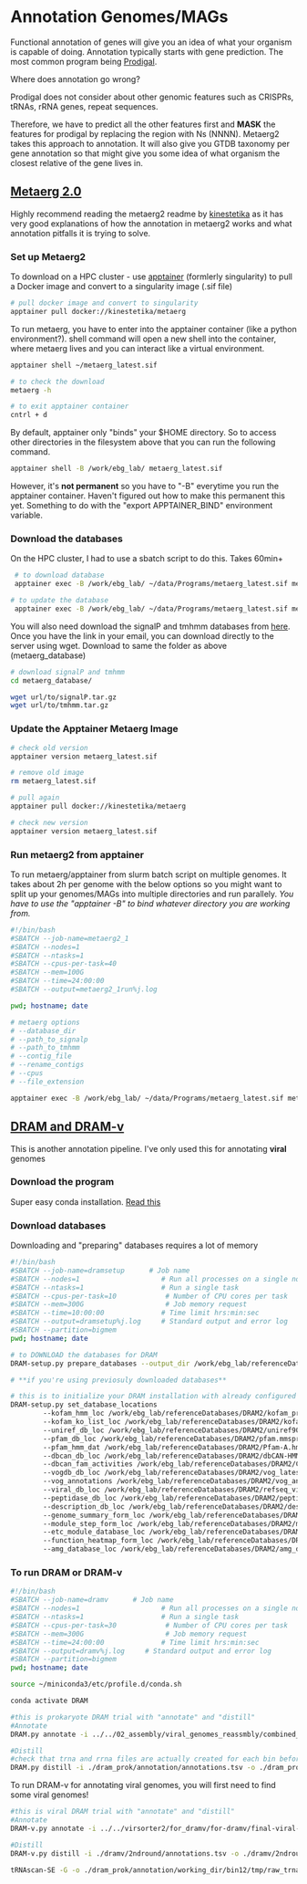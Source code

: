 # Annotation Genomes/MAGs

Functional annotation of genes will give you an idea of what your organism is capable of doing. Annotation typically starts with gene prediction. The most common program being [Prodigal](https://github.com/hyattpd/Prodigal).

Where does annotation go wrong?

Prodigal does not consider about other genomic features such as CRISPRs, tRNAs, rRNA genes, repeat sequences.

Therefore, we have to predict all the other features first and **MASK** the features for prodigal by replacing the region with Ns (NNNN). Metaerg2 takes this approach to annotation. It will also give you GTDB taxonomy per gene annotation so that might give you some idea of what organism the closest relative of the gene lives in.

## [Metaerg 2.0](https://github.com/kinestetika/MetaErg)

Highly recommend reading the metaerg2 readme by [kinestetika](https://github.com/kinestetika) as it has very good explanations of how the annotation in metaerg2 works and what annotation pitfalls it is trying to solve.

### Set up Metaerg2

To download on a HPC cluster - use [apptainer](https://apptainer.org/docs/admin/main/installation.html) (formlerly singularity) to pull a Docker image and convert to a singularity image (.sif file)

```bash
# pull docker image and convert to singularity
apptainer pull docker://kinestetika/metaerg
```

To run metaerg, you have to enter into the apptainer container (like a python environment?). shell command will open a new shell into the container, where metaerg lives and you can interact like a virtual environment.

```bash
apptainer shell ~/metaerg_latest.sif

# to check the download
metaerg -h

# to exit apptainer container 
cntrl + d
```

By default, apptainer only "binds" your $HOME directory. So to access other directories in the filesystem above that you can run the following command.

```bash
apptainer shell -B /work/ebg_lab/ metaerg_latest.sif
```

However, it's **not permanent** so you have to "-B" everytime you run the apptainer container. Haven't figured out how to make this permanent this yet. Something to do with the "export APPTAINER_BIND" environment variable.

### Download the databases

On the HPC cluster, I had to use a sbatch script to do this. Takes 60min+

```bash
 # to download database
 apptainer exec -B /work/ebg_lab/ ~/data/Programs/metaerg_latest.sif metaerg --download_database --database_dir /work/ebg_lab/referenceDatabases metaerg_database/

# to update the database
 apptainer exec -B /work/ebg_lab/ ~/data/Programs/metaerg_latest.sif metaerg --create_database S --database_dir /work/ebg_lab/referenceDatabases metaerg_database/
```

You will also need download the signalP and tmhmm databases from [here](https://services.healthtech.dtu.dk/software.php). Once you have the link in your email, you can download directly to the server using wget. Download to same the folder as above (metaerg_database)

```bash
# download signalP and tmhmm
cd metaerg_database/

wget url/to/signalP.tar.gz
wget url/to/tmhmm.tar.gz
```

### Update the Apptainer Metaerg Image

```bash
# check old version
apptainer version metaerg_latest.sif

# remove old image
rm metaerg_latest.sif

# pull again
apptainer pull docker://kinestetika/metaerg

# check new version
apptainer version metaerg_latest.sif
```

### Run metaerg2 from apptainer

To run metaerg/apptainer from slurm batch script on multiple genomes. It takes about 2h per genome with the below options so you might want to split up your genomes/MAGs into multiple directories and run parallely. *You have to use the "apptainer -B" to bind whatever directory you are working from.*

```bash
#!/bin/bash
#SBATCH --job-name=metaerg2_1      
#SBATCH --nodes=1                    
#SBATCH --ntasks=1                   
#SBATCH --cpus-per-task=40           
#SBATCH --mem=100G                    
#SBATCH --time=24:00:00              
#SBATCH --output=metaerg2_1run%j.log    

pwd; hostname; date

# metaerg options
# --database_dir
# --path_to_signalp
# --path_to_tmhmm
# --contig_file
# --rename_contigs
# --cpus
# --file_extension

apptainer exec -B /work/ebg_lab/ ~/data/Programs/metaerg_latest.sif metaerg --database_dir /work/ebg_lab/referenceDatabases/metaerg_database/ --path_to_signalp /work/ebg_lab/referenceDatabases/metaerg_database/ --path_to_tmhmm /work/ebg_lab/referenceDatabases/metaerg_database/ --contig_file ../genomes2run/genomes_1 --rename_contigs --cpus 40 --file_extension .fna
```

## [DRAM and DRAM-v](https://github.com/WrightonLabCSU/DRAM/wiki)
This is another annotation pipeline. I've only used this for annotating **viral** genomes

### Download the program
Super easy conda installation.
[Read this](https://github.com/WrightonLabCSU/DRAM/wiki#dram-installation)


### Download databases
Downloading and "preparing" databases requires a lot of memory

```bash
#!/bin/bash
#SBATCH --job-name=dramsetup      # Job name
#SBATCH --nodes=1                    # Run all processes on a single node
#SBATCH --ntasks=1                   # Run a single task
#SBATCH --cpus-per-task=10            # Number of CPU cores per task
#SBATCH --mem=300G                    # Job memory request
#SBATCH --time=10:00:00              # Time limit hrs:min:sec
#SBATCH --output=dramsetup%j.log     # Standard output and error log
#SBATCH --partition=bigmem
pwd; hostname; date

# to DOWNLOAD the databases for DRAM
DRAM-setup.py prepare_databases --output_dir /work/ebg_lab/referenceDatabases/DRAM  --threads 50

# **if you're using previosuly downloaded databases**

# this is to initialize your DRAM installation with already configured databases
DRAM-setup.py set_database_locations 
        --kofam_hmm_loc /work/ebg_lab/referenceDatabases/DRAM2/kofam_profiles.hmm 
        --kofam_ko_list_loc /work/ebg_lab/referenceDatabases/DRAM2/kofam_ko_list.tsv 
        --uniref_db_loc /work/ebg_lab/referenceDatabases/DRAM2/uniref90.20220122.mmsdb 
        --pfam_db_loc /work/ebg_lab/referenceDatabases/DRAM2/pfam.mmspro 
        --pfam_hmm_dat /work/ebg_lab/referenceDatabases/DRAM2/Pfam-A.hmm.dat.gz 
        --dbcan_db_loc /work/ebg_lab/referenceDatabases/DRAM2/dbCAN-HMMdb-V9.txt 
        --dbcan_fam_activities /work/ebg_lab/referenceDatabases/DRAM2/CAZyDB.07302020.fam-activities.txt
        --vogdb_db_loc /work/ebg_lab/referenceDatabases/DRAM2/vog_latest_hmms.txt 
        --vog_annotations /work/ebg_lab/referenceDatabases/DRAM2/vog_annotations_latest.tsv.gz
        --viral_db_loc /work/ebg_lab/referenceDatabases/DRAM2/refseq_viral.20220122.mmsdb 
        --peptidase_db_loc /work/ebg_lab/referenceDatabases/DRAM2/peptidases.20220122.mmsdb
        --description_db_loc /work/ebg_lab/referenceDatabases/DRAM2/description_db.sqlite 
        --genome_summary_form_loc /work/ebg_lab/referenceDatabases/DRAM2/genome_summary_form.20220122.tsv 
        --module_step_form_loc /work/ebg_lab/referenceDatabases/DRAM2/module_step_form.20220122.tsv 
        --etc_module_database_loc /work/ebg_lab/referenceDatabases/DRAM2/etc_mdoule_database.20220122.tsv 
        --function_heatmap_form_loc /work/ebg_lab/referenceDatabases/DRAM2/function_heatmap_form.20220122.tsv 
        --amg_database_loc /work/ebg_lab/referenceDatabases/DRAM2/amg_database.20220122.tsv
```

### To run DRAM or DRAM-v
```bash
#!/bin/bash
#SBATCH --job-name=dramv      # Job name
#SBATCH --nodes=1                    # Run all processes on a single node
#SBATCH --ntasks=1                   # Run a single task
#SBATCH --cpus-per-task=30            # Number of CPU cores per task
#SBATCH --mem=300G                    # Job memory request
#SBATCH --time=24:00:00              # Time limit hrs:min:sec
#SBATCH --output=dramv%j.log     # Standard output and error log
#SBATCH --partition=bigmem
pwd; hostname; date

source ~/miniconda3/etc/profile.d/conda.sh

conda activate DRAM

#this is prokaryote DRAM trial with "annotate" and "distill"
#Annotate
DRAM.py annotate -i ../../02_assembly/viral_genomes_reassmbly/combined_assembly/combined_Assembly_v2.fasta -o ./dram_combined_assembly/annotation --threads 30

#Distill
#check that trna and rrna files are actually created for each bin before using those options
DRAM.py distill -i ./dram_prok/annotation/annotations.tsv -o ./dram_prok/annotation/genome_summaries --trna_path ./dram_prok/annotation/trnas.tsv --rrna_path ./dram_prok/annotation/rrnas.tsv

```

To run DRAM-v for annotating viral genomes, you will first need to find some viral genomes!

```bash
#this is viral DRAM trial with "annotate" and "distill"
#Annotate
DRAM-v.py annotate -i ../../virsorter2/for_dramv/for-dramv/final-viral-combined-for-dramv.fa -v ../../virsorter2/for_dramv/for-dramv/viral-affi-contigs-for-dramv.tab -o ./dramv/2ndround --threads 30

#Distill
DRAM-v.py distill -i ./dramv/2ndround/annotations.tsv -o ./dramv/2ndround/genome_summaries

tRNAscan-SE -G -o ./dram_prok/annotation/working_dir/bin12/tmp/raw_trnas.txt --thread 20 ./dram_prok/annotation/working_dir/bin12/scaffolds.annotated.fa
```